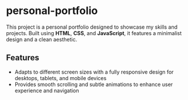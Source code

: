 # personal-portfolio

This project is a personal portfolio designed to showcase my skills and projects. Built using **HTML**, **CSS**, and **JavaScript**, it features a minimalist design and a clean aesthetic.

## Features

-   Adapts to different screen sizes with a fully responsive design for desktops, tablets, and mobile devices
-   Provides smooth scrolling and subtle animations to enhance user experience and navigation
